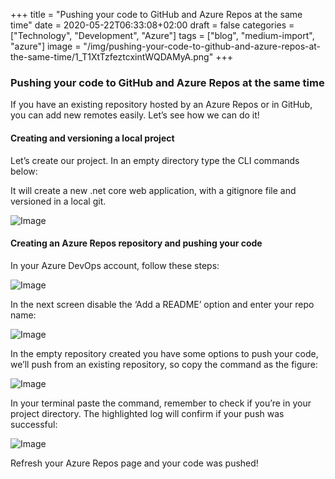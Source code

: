 ﻿+++
title = "Pushing your code to GitHub and Azure Repos at the same time"
date = 2020-05-22T06:33:08+02:00
draft = false
categories = ["Technology", "Development", "Azure"]
tags = ["blog", "medium-import", "azure"]
image = "/img/pushing-your-code-to-github-and-azure-repos-at-the-same-time/1_T1XtTzfeztcxintWQDAMyA.png"
+++

### Pushing your code to GitHub and Azure Repos at the same time

If you have an existing repository hosted by an Azure Repos or in GitHub, you can add new remotes easily. Let’s see how we can do it!

#### Creating and versioning a local project

Let’s create our project. In an empty directory type the CLI commands below:

It will create a new .net core web application, with a gitignore file and versioned in a local git.

![Image](/img/pushing-your-code-to-github-and-azure-repos-at-the-same-time/1_T1XtTzfeztcxintWQDAMyA.png)

#### Creating an Azure Repos repository and pushing your code

In your Azure DevOps account, follow these steps:

![Image](/img/pushing-your-code-to-github-and-azure-repos-at-the-same-time/1_2-w6QFXI1BKNjpfsFA4j6A.png)

In the next screen disable the ‘Add a README’ option and enter your repo name:

![Image](/img/pushing-your-code-to-github-and-azure-repos-at-the-same-time/1_6Ac2s4pAuPtWqdJ83iZEFQ.png)

In the empty repository created you have some options to push your code, we’ll push from an existing repository, so copy the command as the figure:

![Image](/img/pushing-your-code-to-github-and-azure-repos-at-the-same-time/1_-o92AzdgasXkufQXiH8yBA.png)

In your terminal paste the command, remember to check if you’re in your project directory. The highlighted log will confirm if your push was successful:

![Image](/img/pushing-your-code-to-github-and-azure-repos-at-the-same-time/1_uCQXpknv5LfF8haIA44_Vg.png)

Refresh your Azure Repos page and your code was pushed!
